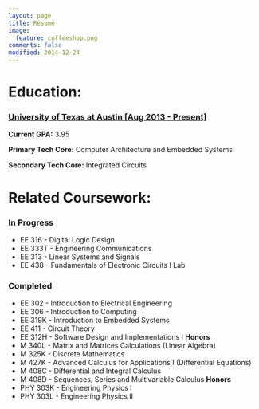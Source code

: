 ```yaml
---
layout: page
title: Résumé
image:
  feature: coffeeshop.png
comments: false
modified: 2014-12-24
---
```


# Education: 

### <a href="http://utexas.edu">University of Texas at Austin [Aug 2013 - Present]</a>

**Current GPA:** 3.95

**Primary Tech Core:** Computer Architecture and Embedded Systems

**Secondary Tech Core:** Integrated Circuits




# Related Coursework:

### In Progress

* EE 316 - Digital Logic Design
* EE 333T - Engineering Communications
* EE 313 - Linear Systems and Signals
* EE 438 - Fundamentals of Electronic Circuits I Lab

### Completed

* EE 302 - Introduction to Electrical Engineering
* EE 306 - Introduction to Computing
* EE 319K - Introduction to Embedded Systems
* EE 411 - Circuit Theory
* EE 312H - Software Design and Implementations I **Honors**
* M 340L - Matrix and Matrices Calculations (Linear Algebra)
* M 325K - Discrete Mathematics
* M 427K - Advanced Calculus for Applications I (Differential Equations)
* M 408C - Differential and Integral Calculus
* M 408D - Sequences, Series and Multivariable Calculus **Honors**
* PHY 303K - Engineering Physics I
* PHY 303L - Engineering Physics II


